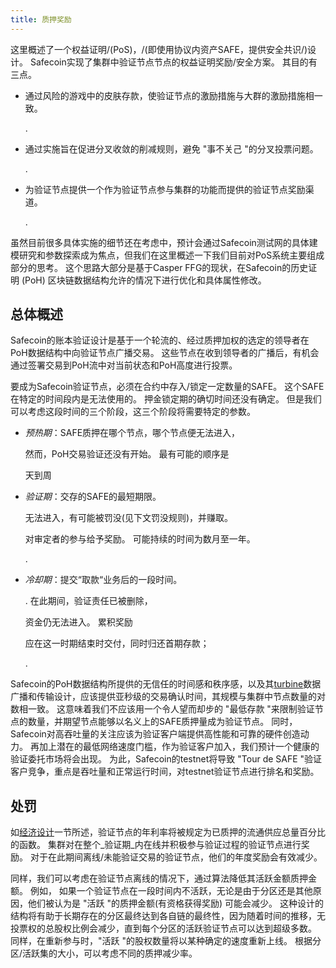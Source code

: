 ```yaml
---
title: 质押奖励
---
```


这里概述了一个权益证明/(PoS)，/(即使用协议内资产SAFE，提供安全共识/)设计。 Safecoin实现了集群中验证节点节点的权益证明奖励/安全方案。 其目的有三点。

- 通过风险的游戏中的皮肤存款，使验证节点的激励措施与大群的激励措施相一致。

  .

- 通过实施旨在促进分叉收敛的削减规则，避免 "事不关己 "的分叉投票问题。

  .

- 为验证节点提供一个作为验证节点参与集群的功能而提供的验证节点奖励渠道。

  .

虽然目前很多具体实施的细节还在考虑中，预计会通过Safecoin测试网的具体建模研究和参数探索成为焦点，但我们在这里概述一下我们目前对PoS系统主要组成部分的思考。 这个思路大部分是基于Casper FFG的现状，在Safecoin的历史证明 (PoH) 区块链数据结构允许的情况下进行优化和具体属性修改。

## 总体概述

Safecoin的账本验证设计是基于一个轮流的、经过质押加权的选定的领导者在PoH数据结构中向验证节点广播交易。 这些节点在收到领导者的广播后，有机会通过签署交易到PoH流中对当前状态和PoH高度进行投票。

要成为Safecoin验证节点，必须在合约中存入/锁定一定数量的SAFE。 这个SAFE在特定的时间段内是无法使用的。 押金锁定期的确切时间还没有确定。 但是我们可以考虑这段时间的三个阶段，这三个阶段将需要特定的参数。

- _预热期_：SAFE质押在哪个节点，哪个节点便无法进入，

  然而，PoH交易验证还没有开始。 最有可能的顺序是

  天到周

- _验证期_：交存的SAFE的最短期限。

  无法进入，有可能被罚没(见下文罚没规则)，并赚取。

  对审定者的参与给予奖励。 可能持续的时间为数月至一年。

  .

- _冷却期_：提交“取款“业务后的一段时间。

  . 在此期间，验证责任已被删除，

  资金仍无法进入。 累积奖励

  应在这一时期结束时交付，同时归还首期存款；

  .

Safecoin的PoH数据结构所提供的无信任的时间感和秩序感，以及其[turbine](https://www.youtube.com/watch?v=qt_gDRXHrHQ&t=1s)数据广播和传输设计，应该提供亚秒级的交易确认时间，其规模与集群中节点数量的对数相一致。 这意味着我们不应该用一个令人望而却步的 "最低存款 "来限制验证节点的数量，并期望节点能够以名义上的SAFE质押量成为验证节点。 同时，Safecoin对高吞吐量的关注应该为验证客户端提供高性能和可靠的硬件创造动力。 再加上潜在的最低网络速度门槛，作为验证客户加入，我们预计一个健康的验证委托市场将会出现。 为此，Safecoin的testnet将导致 "Tour de SAFE "验证客户竞争，重点是吞吐量和正常运行时间，对testnet验证节点进行排名和奖励。

## 处罚

如[经济设计](ed_overview/ed_overview.md)一节所述，验证节点的年利率将被规定为已质押的流通供应总量百分比的函数。 集群对在整个_验证期_内在线并积极参与验证过程的验证节点进行奖励。 对于在此期间离线/未能验证交易的验证节点，他们的年度奖励会有效减少。

同样，我们可以考虑在验证节点离线的情况下，通过算法降低其活跃金额质押金额。 例如， 如果一个验证节点在一段时间内不活跃，无论是由于分区还是其他原因，他们被认为是 "活跃 "的质押金额(有资格获得奖励) 可能会减少。 这种设计的结构将有助于长期存在的分区最终达到各自链的最终性，因为随着时间的推移，无投票权的总股权比例会减少，直到每个分区的活跃验证节点可以达到超级多数。 同样，在重新参与时，"活跃 "的股权数量将以某种确定的速度重新上线。 根据分区/活跃集的大小，可以考虑不同的质押减少率。
